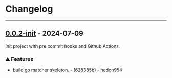 # Changelog

---
## [0.0.2-init](https://github.com/hedon954/go-matcher/compare/v0.0.1-init..v0.0.2-init) - 2024-07-09

Init project with pre commit hooks and Github Actions.

### ⛰️ Features

- build go matcher skeleton. - ([628385b](https://github.com/hedon954/go-matcher/commit/628385bfd2c9dd39813cc130215facea4a88995e)) - hedon954

<!-- generated by git-cliff -->

<!-- generated by git-cliff -->

